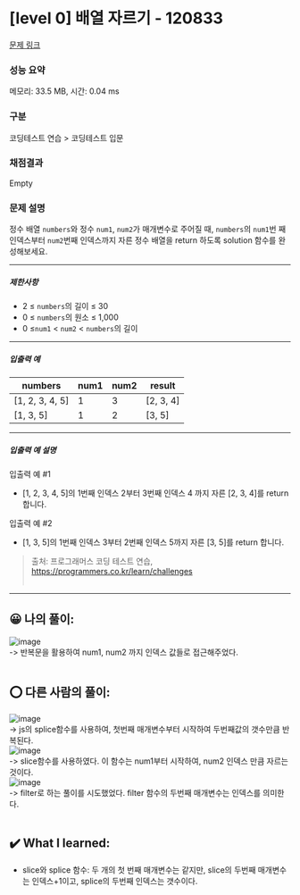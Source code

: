 # [level 0] 배열 자르기 - 120833 

[문제 링크](https://school.programmers.co.kr/learn/courses/30/lessons/120833?language=javascript) 

### 성능 요약

메모리: 33.5 MB, 시간: 0.04 ms

### 구분

코딩테스트 연습 > 코딩테스트 입문

### 채점결과

Empty

### 문제 설명

<p>정수 배열 <code>numbers</code>와 정수 <code>num1</code>, <code>num2</code>가 매개변수로 주어질 때, <code>numbers</code>의 <code>num1</code>번 째 인덱스부터 <code>num2</code>번째 인덱스까지 자른 정수 배열을 return 하도록 solution 함수를 완성해보세요.</p>

<hr>

<h5>제한사항</h5>

<ul>
<li>2 ≤ <code>numbers</code>의 길이 ≤ 30</li>
<li>0 ≤ <code>numbers</code>의 원소 ≤ 1,000</li>
<li>0 ≤<code>num1</code> &lt; <code>num2</code> &lt; <code>numbers</code>의 길이</li>
</ul>

<hr>

<h5>입출력 예</h5>
<table class="table">
        <thead><tr>
<th>numbers</th>
<th>num1</th>
<th>num2</th>
<th>result</th>
</tr>
</thead>
        <tbody><tr>
<td>[1, 2, 3, 4, 5]</td>
<td>1</td>
<td>3</td>
<td>[2, 3, 4]</td>
</tr>
<tr>
<td>[1, 3, 5]</td>
<td>1</td>
<td>2</td>
<td>[3, 5]</td>
</tr>
</tbody>
      </table>
<hr>

<h5>입출력 예 설명</h5>

<p>입출력 예 #1</p>

<ul>
<li>[1, 2, 3, 4, 5]의 1번째 인덱스 2부터 3번째 인덱스 4 까지 자른 [2, 3, 4]를 return 합니다.</li>
</ul>

<p>입출력 예 #2</p>

<ul>
<li>[1, 3, 5]의 1번째 인덱스 3부터 2번째 인덱스 5까지 자른 [3, 5]를 return 합니다.</li>
</ul>


> 출처: 프로그래머스 코딩 테스트 연습, https://programmers.co.kr/learn/challenges  <br><br>

<hr>

## 😀 나의 풀이: <br>
![image](https://github.com/An-jisu/Algorithm/assets/70849122/07e51648-98ad-472f-8ae7-e2f9d36420a8) <br>
-> 반복문을 활용하여 num1, num2 까지 인덱스 값들로 접근해주었다. <br><br>

## ⭕ 다른 사람의 풀이: <br>
![image](https://github.com/An-jisu/Algorithm/assets/70849122/85beb101-3cf6-4a5d-8a95-03f71c454772) <br>
-> js의 splice함수를 사용하여, 첫번째 매개변수부터 시작하여 두번째값의 갯수만큼 반복된다. <br>
![image](https://github.com/An-jisu/Algorithm/assets/70849122/841201ac-b9f5-4704-9fa3-843f3bba1fed) <br>
-> slice함수를 사용하였다. 이 함수는 num1부터 시작하여, num2 인덱스 만큼 자르는 것이다. <br>
![image](https://github.com/An-jisu/Algorithm/assets/70849122/e647211f-37ee-4631-aae3-fc1b296e9ceb) <br>
-> filter로 하는 풀이를 시도했었다. filter 함수의 두번째 매개변수는 인덱스를 의미한다. <br><br>

## ✔️ What I learned: <br>
- slice와 splice 함수: 두 개의 첫 번째 매개변수는 같지만, slice의 두번째 매개변수는 인덱스+1이고, splice의 두번째 인덱스는 갯수이다. <br>
